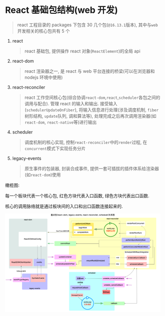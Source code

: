 # React 基础包结构(web 开发)

> react 工程目录的 packages 下包含 30 几个包(`@16.13.1`版本), 其中与`web`开发相关的核心包共有 5 个

1. react

   > react 基础包, 提供操作 react 对象(`ReactElement`)的全局 api

2. react-dom

   > react 渲染器之一, 是 react 与 web 平台连接的桥梁(可以在浏览器和 nodejs 环境中使用)

3. react-reconciler

   > react 工作空间核心包(综合协调`react-dom`,`react`,`scheduler`各包之间的调用与配合). 管理 react 的输入和输出. 接受输入(`schedulerUpdateOnFiber`), 将输入信息进行处理(涉及调度机制, `fiber`树形结构, `update`队列, 调和算法等), 处理完成之后再次调用渲染器(如`react-dom`, `react-native`等)进行输出

4. scheduler

   > 调度机制的核心实现, 控制`react-reconciler`中的`render`过程, 在`concurrent`模式下实现任务分片

5. legacy-events
   > 原生事件的包装器, 封装合成事件, 提供一套可插拔的插件体系给渲染器(如`react-dom`)使用

橄榄图:

每一个板块代表一个核心包, 红色方块代表入口函数, 绿色方块代表出口函数.

核心的调用脉络就是通过板块间的入口和出口函数连接起来的.

![](../snapshots/core-package.png)
